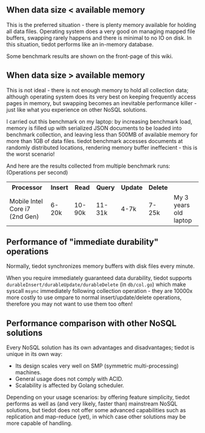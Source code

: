## When data size < available memory

This is the preferred situation - there is plenty memory available for holding all data files. Operating system does a very good on managing mapped file buffers, swapping rarely happens and there is minimal to no IO on disk. In this situation, tiedot performs like an in-memory database.

Some benchmark results are shown on the front-page of this wiki.

## When data size > available memory

This is not ideal - there is not enough memory to hold all collection data; although operating system does its very best on keeping frequently access pages in memory, but swapping becomes an inevitable performance killer - just like what you experience on other NoSQL solutions.

I carried out this benchmark on my laptop: by increasing benchmark load, memory is filled up with serialized JSON documents to be loaded into benchmark collection, and leaving less than 500MB of available memory for more than 1GB of data files. tiedot benchmark accesses documents at randomly distributed locations, rendering memory buffer ineffecient - this is the worst scenario!

And here are the results collected from multiple benchmark runs:
(Operations per second)
<table>
<tr>
  <th>Processor</th>
  <th>Insert</th>
  <th>Read</th>
  <th>Query</th>
  <th>Update</th>
  <th>Delete</th>
  <th></th>
</tr>
<tr>
  <td>Mobile Intel Core i7 (2nd Gen)</td>
  <td>6-20k</td>
  <td>10-90k</td>
  <td>11-31k</td>
  <td>4-7k</td>
  <td>7-25k</td>
  <td>My 3 years old laptop</td>
</tr>
</table>

## Performance of "immediate durability" operations

Normally, tiedot synchronizes memory buffers with disk files every minute.

When you require immediately guaranteed data durability, tiedot supports `durableInsert/durableUpdate/durableDelete` (in `db/col.go`) which make syscall `msync` immediately following collection operation - they are 10000x more costly to use ompare to normal insert/update/delete operations, therefore you may not want to use them too often!

## Performance comparison with other NoSQL solutions

Every NoSQL solution has its own advantages and disadvantages; tiedot is unique in its own way:

- Its design scales very well on SMP (symmetric multi-processing) machines.
- General usage does not comply with ACID.
- Scalability is affected by Golang scheduler.

Depending on your usage scenarios: by offering feature simplicity, tiedot performs as well as (and very likely, faster than) mainstream NoSQL solutions, but tiedot does not offer some advanced capabilities such as replication and map-reduce (yet), in which case other solutions may be more capable of handling.